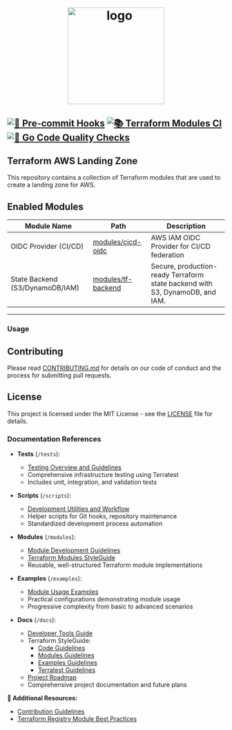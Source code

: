 <h1 align="center">
  <img alt="logo" src="https://forum.huawei.com/enterprise/en/data/attachment/forum/202204/21/120858nak5g1epkzwq5gcs.png" width="224px"/><br/>

[![🧼 Pre-commit Hooks](https://github.com/Excoriate/terraform-aws-landingzone/actions/workflows/pre-commit.yml/badge.svg)](https://github.com/Excoriate/terraform-aws-landingzone/actions/workflows/pre-commit.yml) [![📚 Terraform Modules CI](https://github.com/Excoriate/terraform-aws-landingzone/actions/workflows/tf-modules-ci.yaml/badge.svg)](https://github.com/Excoriate/terraform-aws-landingzone/actions/workflows/tf-modules-ci.yaml) [![🦫 Go Code Quality Checks](https://github.com/Excoriate/terraform-aws-landingzone/actions/workflows/go-linter.yaml/badge.svg)](https://github.com/Excoriate/terraform-aws-landingzone/actions/workflows/go-linter.yaml)
---

## Terraform AWS Landing Zone

This repository contains a collection of Terraform modules that are used to create a landing zone for AWS.


## Enabled Modules

| Module Name | Path | Description |
|-------------|------|-------------|
| OIDC Provider (CI/CD) | [modules/cicd-oidc](modules/cicd-oidc) | AWS IAM OIDC Provider for CI/CD federation |
| State Backend (S3/DynamoDB/IAM) | [modules/tf-backend](modules/tf-backend) | Secure, production-ready Terraform state backend with S3, DynamoDB, and IAM. |

---

### Usage

## Contributing

Please read [CONTRIBUTING.md](CONTRIBUTING.md) for details on our code of conduct and the process for submitting pull requests.

## License

This project is licensed under the MIT License - see the [LICENSE](LICENSE) file for details.

### Documentation References

- **Tests** (`/tests`):
  - [Testing Overview and Guidelines](/tests/README.md)
  - Comprehensive infrastructure testing using Terratest
  - Includes unit, integration, and validation tests

- **Scripts** (`/scripts`):
  - [Development Utilities and Workflow](/scripts/README.md)
  - Helper scripts for Git hooks, repository maintenance
  - Standardized development process automation

- **Modules** (`/modules`):
  - [Module Development Guidelines](/modules/README.md)
  - [Terraform Modules StyleGuide](/docs/terraform-styleguide/terraform-styleguide-modules.md)
  - Reusable, well-structured Terraform module implementations

- **Examples** (`/examples`):
  - [Module Usage Examples](/examples/README.md)
  - Practical configurations demonstrating module usage
  - Progressive complexity from basic to advanced scenarios

- **Docs** (`/docs`):
  - [Developer Tools Guide](/docs/guides/development-tools-guide.md)
  - Terraform StyleGuide:
    - [Code Guidelines](/docs/terraform-styleguide/terraform-styleguide-code.md)
    - [Modules Guidelines](/docs/terraform-styleguide/terraform-styleguide-modules.md)
    - [Examples Guidelines](/docs/terraform-styleguide/terraform-styleguide-examples.md)
    - [Terratest Guidelines](/docs/terraform-styleguide/terraform-styleguide-terratest.md)
  - [Project Roadmap](/docs/ROADMAP.md)
  - Comprehensive project documentation and future plans

**📘 Additional Resources:**
- [Contribution Guidelines](CONTRIBUTING.md)
- [Terraform Registry Module Best Practices](/docs/terraform-styleguide/terraform-styleguide-modules.md)
